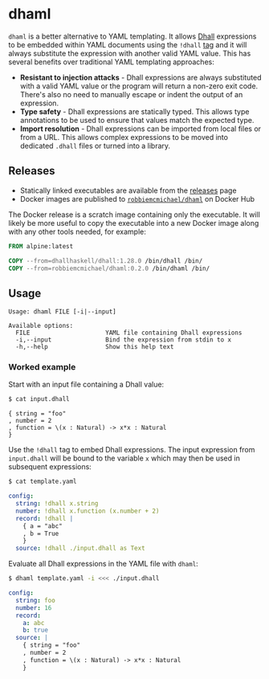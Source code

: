 # dhaml

`dhaml` is a better alternative to YAML templating. It allows [Dhall][dhall]
expressions to be embedded within YAML documents using the `!dhall` [tag][tag]
and it will always substitute the expression with another valid YAML value.
This has several benefits over traditional YAML templating approaches:

- **Resistant to injection attacks** - Dhall expressions are always substituted
  with a valid YAML value or the program will return a non-zero exit code.
  There's also no need to manually escape or indent the output of an
  expression.
- **Type safety** - Dhall expressions are statically typed. This allows type
  annotations to be used to ensure that values match the expected type.
- **Import resolution** - Dhall expressions can be imported from local files or
  from a URL. This allows complex expressions to be moved into dedicated
  `.dhall` files or turned into a library.

## Releases

- Statically linked executables are available from the [releases][releases] page
- Docker images are published to [`robbiemcmichael/dhaml`][docker-hub] on
  Docker Hub

The Docker release is a scratch image containing only the executable. It will
likely be more useful to copy the executable into a new Docker image along with
any other tools needed, for example:

```dockerfile
FROM alpine:latest

COPY --from=dhallhaskell/dhall:1.28.0 /bin/dhall /bin/
COPY --from=robbiemcmichael/dhaml:0.2.0 /bin/dhaml /bin/
```

## Usage

```
Usage: dhaml FILE [-i|--input]

Available options:
  FILE                     YAML file containing Dhall expressions
  -i,--input               Bind the expression from stdin to x
  -h,--help                Show this help text
```

### Worked example

Start with an input file containing a Dhall value:

```bash
$ cat input.dhall
```
```dhall
{ string = "foo"
, number = 2
, function = \(x : Natural) -> x*x : Natural
}
```

Use the `!dhall` tag to embed Dhall expressions. The input expression from
`input.dhall` will be bound to the variable `x` which may then be used in
subsequent expressions:

```bash
$ cat template.yaml
```
```yaml
config:
  string: !dhall x.string
  number: !dhall x.function (x.number + 2)
  record: !dhall |
    { a = "abc"
    , b = True
    }
  source: !dhall ./input.dhall as Text
```

Evaluate all Dhall expressions in the YAML file with `dhaml`:

```bash
$ dhaml template.yaml -i <<< ./input.dhall
```
```yaml
config:
  string: foo
  number: 16
  record:
    a: abc
    b: true
  source: |
    { string = "foo"
    , number = 2
    , function = \(x : Natural) -> x*x : Natural
    }
```

[dhall]: https://dhall-lang.org
[tag]: https://yaml.org/spec/1.2/spec.html#id2761292
[releases]: https://github.com/robbiemcmichael/dhaml/releases
[docker-hub]: https://hub.docker.com/r/robbiemcmichael/dhaml
